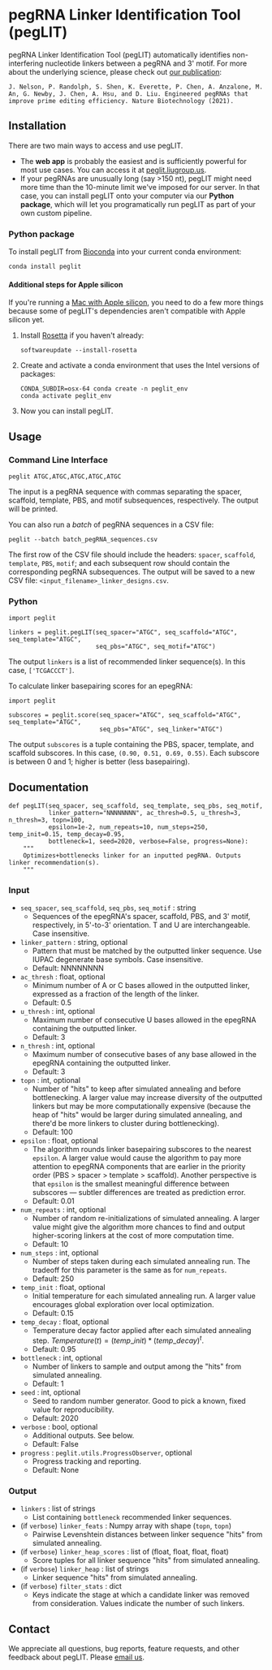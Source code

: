 # pegRNA Linker Identification Tool (pegLIT)

pegRNA Linker Identification Tool (pegLIT) automatically identifies non-interfering nucleotide linkers between a pegRNA and 3' motif. For more about the underlying science, please check out [our publication](https://doi.org/10.1038/s41587-021-01039-7):

    J. Nelson, P. Randolph, S. Shen, K. Everette, P. Chen, A. Anzalone, M. An, G. Newby, J. Chen, A. Hsu, and D. Liu. Engineered pegRNAs that improve prime editing efficiency. Nature Biotechnology (2021).

## Installation

There are two main ways to access and use pegLIT.

* The **web app** is probably the easiest and is sufficiently powerful for most use cases. You can access it at [peglit.liugroup.us](https://peglit.liugroup.us).
* If your pegRNAs are unusually long (say >150 nt), pegLIT might need more time than the 10-minute limit we've imposed for our server. In that case, you can install pegLIT onto your computer via our **Python package**, which will let you programatically run pegLIT as part of your own custom pipeline.

### Python package

To install pegLIT from [Bioconda](https://bioconda.github.io) into your current conda environment:
```
conda install peglit
```

#### Additional steps for Apple silicon
If you're running a [Mac with Apple silicon](https://support.apple.com/en-us/HT211814), you need to do a few more things because some of pegLIT's dependencies aren't compatible with Apple silicon yet.
1. Install [Rosetta](https://support.apple.com/en-us/HT211861) if you haven't already:
    ```
    softwareupdate --install-rosetta
    ```
2. Create and activate a conda environment that uses the Intel versions of packages:
    ```
    CONDA_SUBDIR=osx-64 conda create -n peglit_env
    conda activate peglit_env
    ```
3. Now you can install pegLIT.

## Usage

### Command Line Interface
```
peglit ATGC,ATGC,ATGC,ATGC,ATGC
```
The input is a pegRNA sequence with commas separating the spacer, scaffold, template, PBS, and motif subsequences, respectively. The output will be printed.

You can also run a _batch_ of pegRNA sequences in a CSV file:
```
peglit --batch batch_pegRNA_sequences.csv
```
The first row of the CSV file should include the headers: `spacer`, `scaffold`, `template`, `PBS`, `motif`; and each subsequent row should contain the corresponding pegRNA subsequences. The output will be saved to a new CSV file: `<input_filename>_linker_designs.csv`.

### Python

```
import peglit

linkers = peglit.pegLIT(seq_spacer="ATGC", seq_scaffold="ATGC", seq_template="ATGC",
                        seq_pbs="ATGC", seq_motif="ATGC")
```
The output `linkers` is a list of recommended linker sequence(s). In this case, `['TCGACCCT']`.

To calculate linker basepairing scores for an epegRNA:
```
import peglit

subscores = peglit.score(seq_spacer="ATGC", seq_scaffold="ATGC", seq_template="ATGC",
                         seq_pbs="ATGC", seq_linker="ATGC")
```
The output `subscores` is a tuple containing the PBS, spacer, template, and scaffold subscores. In this case, `(0.90, 0.51, 0.69, 0.55)`. Each subscore is between 0 and 1; higher is better (less basepairing).

## Documentation

```
def pegLIT(seq_spacer, seq_scaffold, seq_template, seq_pbs, seq_motif,
           linker_pattern="NNNNNNNN", ac_thresh=0.5, u_thresh=3, n_thresh=3, topn=100,
           epsilon=1e-2, num_repeats=10, num_steps=250, temp_init=0.15, temp_decay=0.95,
           bottleneck=1, seed=2020, verbose=False, progress=None):
    """
    Optimizes+bottlenecks linker for an inputted pegRNA. Outputs linker recommendation(s).
    """
```

### Input

* `seq_spacer`, `seq_scaffold`, `seq_pbs`, `seq_motif` : string
    * Sequences of the epegRNA's spacer, scaffold, PBS, and 3' motif, respectively, in 5'-to-3' orientation. T and U are interchangeable. Case insensitive.
* `linker_pattern` : string, optional
    * Pattern that must be matched by the outputted linker sequence. Use IUPAC degenerate base symbols. Case insensitive.
    * Default: NNNNNNNN
* `ac_thresh` : float, optional
    * Minimum number of A or C bases allowed in the outputted linker, expressed as a fraction of the length of the linker.
    * Default: 0.5
* `u_thresh` : int, optional
    * Maximum number of consecutive U bases allowed in the epegRNA containing the outputted linker.
    * Default: 3
* `n_thresh` : int, optional
    * Maximum number of consecutive bases of any base allowed in the epegRNA containing the outputted linker.
    * Default: 3
* `topn` : int, optional
    * Number of "hits" to keep after simulated annealing and before bottlenecking. A larger value may increase diversity of the outputted linkers but may be more computationally expensive (because the heap of "hits" would be larger during simulated annealing, and there'd be more linkers to cluster during bottlenecking).
    * Default: 100
* `epsilon` : float, optional
    * The algorithm rounds linker basepairing subscores to the nearest `epsilon`. A larger value would cause the algorithm to pay more attention to epegRNA components that are earlier in the priority order (PBS > spacer > template > scaffold). Another perspective is that `epsilon` is the smallest meaningful difference between subscores — subtler differences are treated as prediction error.
    * Default: 0.01
* `num_repeats` : int, optional
    * Number of random re-initializations of simulated annealing. A larger value might give the algorithm more chances to find and output higher-scoring linkers at the cost of more computation time.
    * Default: 10
* `num_steps` : int, optional
    * Number of steps taken during each simulated annealing run. The tradeoff for this parameter is the same as for `num_repeats`.
    * Default: 250
* `temp_init` : float, optional
    * Initial temperature for each simulated annealing run. A larger value encourages global exploration over local optimization.
    * Default: 0.15
* `temp_decay` : float, optional
    * Temperature decay factor applied after each simulated annealing step. $Temperature(t) = (temp\_init) * (temp\_decay)^t$.
    * Default: 0.95
* `bottleneck` : int, optional
    * Number of linkers to sample and output among the "hits" from simulated annealing.
    * Default: 1
* `seed` : int, optional
    * Seed to random number generator. Good to pick a known, fixed value for reproducibility.
    * Default: 2020
* `verbose` : bool, optional
    * Additional outputs. See below.
    * Default: False
* `progress` : `peglit.utils.ProgressObserver`, optional
    * Progress tracking and reporting.
    * Default: None

### Output

* `linkers` : list of strings
    * List containing `bottleneck` recommended linker sequences.
* (if `verbose`) `linker_feats` : Numpy array with shape (`topn`, `topn`)
    * Pairwise Levenshtein distances between linker sequence "hits" from simulated annealing.
* (if `verbose`) `linker_heap_scores` : list of (float, float, float, float)
    * Score tuples for all linker sequence "hits" from simulated annealing.
* (if `verbose`) `linker_heap` : list of strings
    * Linker sequence "hits" from simulated annealing.
* (if `verbose`) `filter_stats` : dict
    * Keys indicate the stage at which a candidate linker was removed from consideration. Values indicate the number of such linkers.

##  Contact

We appreciate all questions, bug reports, feature requests, and other feedback about pegLIT. Please [email us](https://peglit.liugroup.us/about).